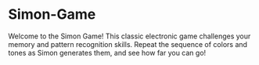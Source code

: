 # Simon-Game
Welcome to the Simon Game! This classic electronic game challenges your memory and pattern recognition skills. Repeat the sequence of colors and tones as Simon generates them, and see how far you can go!
